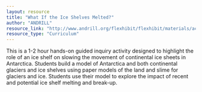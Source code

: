 ```yaml
---
layout: resource
title: "What If the Ice Shelves Melted?"
author: "ANDRILL"
resource_link: "http://www.andrill.org/flexhibit/flexhibit/materials/activities/Activity5B-WhatI..."
resource_type: "Curriculum"
---
```


This is a 1-2 hour hands-on guided inquiry activity designed to highlight the role of an ice shelf on slowing the movement of continental ice sheets in Antarctica. Students build a model of Antarctica and both continental glaciers and ice shelves using paper models of the land and slime for glaciers and ice. Students use their model to explore the impact of recent and potential ice shelf melting and break-up.
